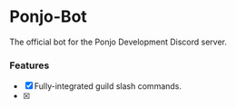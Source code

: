 # Ponjo-Bot
The official bot for the Ponjo Development Discord server.

### Features
 
- [x] Fully-integrated guild slash commands.
- [x] 